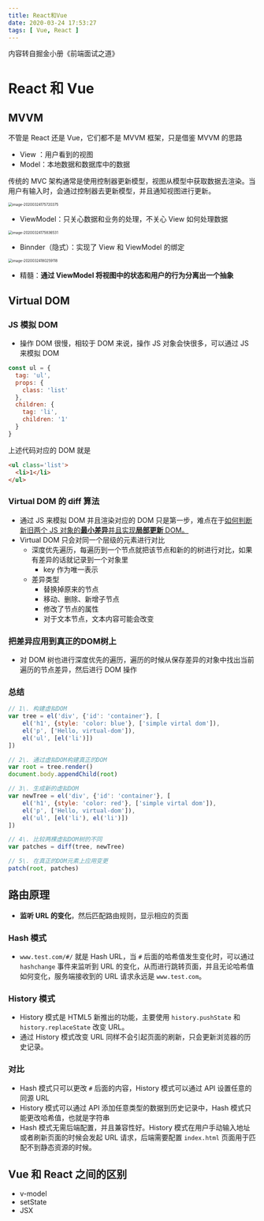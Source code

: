 ```yaml
---
title: React和Vue
date: 2020-03-24 17:53:27
tags: [ Vue, React ]
---
```


内容转自掘金小册《前端面试之道》

# React 和 Vue

## MVVM

不管是 React 还是 Vue，它们都不是 MVVM 框架，只是借鉴 MVVM 的思路

* View ：用户看到的视图
* Model：本地数据和数据库中的数据

传统的 MVC 架构通常是使用控制器更新模型，视图从模型中获取数据去渲染。当用户有输入时，会通过控制器去更新模型，并且通知视图进行更新。

<img src="/Users/wuziyan/Library/Application Support/typora-user-images/image-20200324175720375.png" alt="image-20200324175720375" style="zoom:50%;" />

* ViewModel：只关心数据和业务的处理，不关心 View 如何处理数据

<img src="/Users/wuziyan/Library/Application Support/typora-user-images/image-20200324175836531.png" alt="image-20200324175836531" style="zoom:50%;" />

* Binnder（隐式）：实现了 View 和 ViewModel 的绑定

<img src="/Users/wuziyan/Library/Application Support/typora-user-images/image-20200324180259118.png" alt="image-20200324180259118" style="zoom:50%;" />

* 精髓：**通过 ViewModel 将视图中的状态和用户的行为分离出一个抽象**

## Virtual DOM

### JS 模拟 DOM

* 操作 DOM 很慢，相较于 DOM 来说，操作 JS 对象会快很多，可以通过 JS 来模拟 DOM

```js
const ul = {
  tag: 'ul',
  props: {
    class: 'list'
  },
  children: {
    tag: 'li',
    children: '1'
  }
}
```

上述代码对应的 DOM 就是

```html
<ul class='list'>
  <li>1</li>
</ul>
```

### Virtual DOM 的 diff 算法

* 通过 JS 来模拟 DOM 并且渲染对应的 DOM 只是第一步，难点在于<u>如何判断新旧两个 JS 对象的**最小差异**并且实现**局部更新** DOM。</u>
* Virtual DOM 只会对同一个层级的元素进行对比
	* 深度优先遍历，每遍历到一个节点就把该节点和新的的树进行对比，如果有差异的话就记录到一个对象里
		* key 作为唯一表示
	* 差异类型
		* 替换掉原来的节点
		* 移动、删除、新增子节点
		* 修改了节点的属性
		* 对于文本节点，文本内容可能会改变

### 把差异应用到真正的DOM树上

* 对 DOM 树也进行深度优先的遍历，遍历的时候从保存差异的对象中找出当前遍历的节点差异，然后进行 DOM 操作

### 总结

```js
// 1\. 构建虚拟DOM
var tree = el('div', {'id': 'container'}, [
    el('h1', {style: 'color: blue'}, ['simple virtal dom']),
    el('p', ['Hello, virtual-dom']),
    el('ul', [el('li')])
])

// 2\. 通过虚拟DOM构建真正的DOM
var root = tree.render()
document.body.appendChild(root)

// 3\. 生成新的虚拟DOM
var newTree = el('div', {'id': 'container'}, [
    el('h1', {style: 'color: red'}, ['simple virtal dom']),
    el('p', ['Hello, virtual-dom']),
    el('ul', [el('li'), el('li')])
])

// 4\. 比较两棵虚拟DOM树的不同
var patches = diff(tree, newTree)

// 5\. 在真正的DOM元素上应用变更
patch(root, patches)
```

## 路由原理

* **监听 URL 的变化**，然后匹配路由规则，显示相应的页面

### Hash 模式

* `www.test.com/#/` 就是 Hash URL，当 `#` 后面的哈希值发生变化时，可以通过 `hashchange` 事件来监听到 URL 的变化，从而进行跳转页面，并且无论哈希值如何变化，服务端接收到的 URL 请求永远是 `www.test.com`。

### History 模式

* History 模式是 HTML5 新推出的功能，主要使用 `history.pushState` 和 `history.replaceState` 改变 URL。
* 通过 History 模式改变 URL 同样不会引起页面的刷新，只会更新浏览器的历史记录。

### 对比

- Hash 模式只可以更改 `#` 后面的内容，History 模式可以通过 API 设置任意的同源 URL
- History 模式可以通过 API 添加任意类型的数据到历史记录中，Hash 模式只能更改哈希值，也就是字符串
- Hash 模式无需后端配置，并且兼容性好。History 模式在用户手动输入地址或者刷新页面的时候会发起 URL 请求，后端需要配置 `index.html` 页面用于匹配不到静态资源的时候。

## Vue 和 React 之间的区别

* v-model
* setState
* JSX















